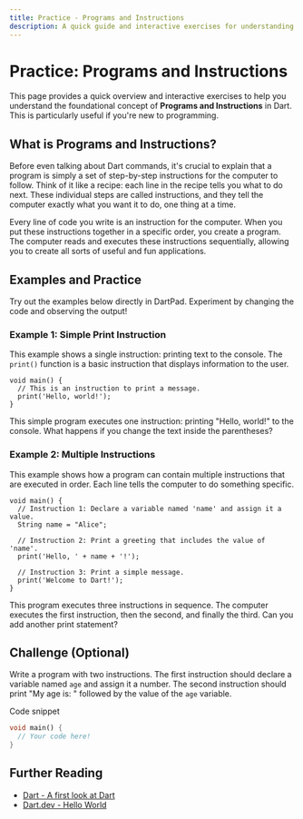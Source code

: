 ```yaml
---
title: Practice - Programs and Instructions
description: A quick guide and interactive exercises for understanding Programs and Instructions in Dart.
---
```


# Practice: Programs and Instructions

This page provides a quick overview and interactive exercises to help you understand the foundational concept of **Programs and Instructions** in Dart. This is particularly useful if you're new to programming.

## What is Programs and Instructions?

Before even talking about Dart commands, it's crucial to explain that a program is simply a set of step-by-step instructions for the computer to follow. Think of it like a recipe: each line in the recipe tells you what to do next. These individual steps are called instructions, and they tell the computer exactly what you want it to do, one thing at a time.

Every line of code you write is an instruction for the computer. When you put these instructions together in a specific order, you create a program. The computer reads and executes these instructions sequentially, allowing you to create all sorts of useful and fun applications.

## Examples and Practice

Try out the examples below directly in DartPad. Experiment by changing the code and observing the output!

### Example 1: Simple Print Instruction

This example shows a single instruction: printing text to the console. The `print()` function is a basic instruction that displays information to the user.

```dartpad:run-dart
void main() {
  // This is an instruction to print a message.
  print('Hello, world!'); 
}
```

This simple program executes one instruction: printing "Hello, world!" to the console. What happens if you change the text inside the parentheses?

### Example 2: Multiple Instructions

This example shows how a program can contain multiple instructions that are executed in order. Each line tells the computer to do something specific.

```dartpad:run-dart
void main() {
  // Instruction 1: Declare a variable named 'name' and assign it a value.
  String name = "Alice";
  
  // Instruction 2: Print a greeting that includes the value of 'name'.
  print('Hello, ' + name + '!');

  // Instruction 3: Print a simple message.
  print('Welcome to Dart!');
}
```

This program executes three instructions in sequence. The computer executes the first instruction, then the second, and finally the third. Can you add another print statement?

## Challenge (Optional)
Write a program with two instructions. The first instruction should declare a variable named `age` and assign it a number. The second instruction should print "My age is: " followed by the value of the `age` variable.

Code snippet

```dart
void main() {
  // Your code here!
}
```

## Further Reading

*   [Dart - A first look at Dart](https://dart.dev/get-started)
*   [Dart.dev - Hello World](https://dart.dev/tutorials/web/low-level-html/lesson-1)

